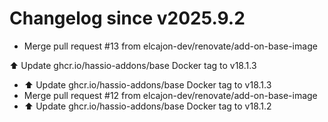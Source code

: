 # Changelog since v2025.9.2
- Merge pull request #13 from elcajon-dev/renovate/add-on-base-image

⬆️ Update ghcr.io/hassio-addons/base Docker tag to v18.1.3 
- ⬆️ Update ghcr.io/hassio-addons/base Docker tag to v18.1.3 
- Merge pull request #12 from elcajon-dev/renovate/add-on-base-image 
- ⬆️ Update ghcr.io/hassio-addons/base Docker tag to v18.1.2 
